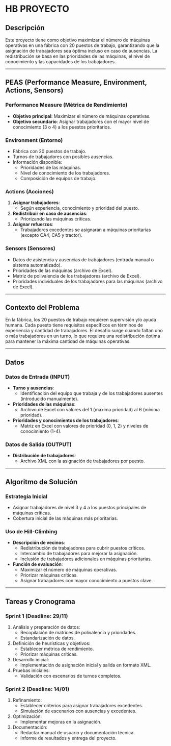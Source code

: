 # HB PROYECTO

## Descripción

Este proyecto tiene como objetivo maximizar el número de máquinas operativas en una fábrica con 20 puestos de trabajo, garantizando que la asignación de trabajadores sea óptima incluso en caso de ausencias. La redistribución se basa en las prioridades de las máquinas, el nivel de conocimiento y las capacidades de los trabajadores.

---

## PEAS (Performance Measure, Environment, Actions, Sensors)

### Performance Measure (Métrica de Rendimiento)
- **Objetivo principal**: Maximizar el número de máquinas operativas.
- **Objetivo secundario**: Asignar trabajadores con el mayor nivel de conocimiento (3 o 4) a los puestos prioritarios.

### Environment (Entorno)
- Fábrica con 20 puestos de trabajo.
- Turnos de trabajadores con posibles ausencias.
- Información disponible:
  - Prioridades de las máquinas.
  - Nivel de conocimiento de los trabajadores.
  - Composición de equipos de trabajo.

### Actions (Acciones)
1. **Asignar trabajadores**: 
   - Según experiencia, conocimiento y prioridad del puesto.
2. **Redistribuir en caso de ausencias**: 
   - Priorizando las máquinas críticas.
3. **Asignar refuerzos**:
   - Trabajadores excedentes se asignarán a máquinas prioritarias (excepto CA4, CA5 y tractor).

### Sensors (Sensores)
- Datos de asistencia y ausencias de trabajadores (entrada manual o sistema automatizado).
- Prioridades de las máquinas (archivo de Excel).
- Matriz de polivalencia de los trabajadores (archivo de Excel).
- Prioridades individuales de los trabajadores para las máquinas (archivo de Excel).

---

## Contexto del Problema

En la fábrica, los 20 puestos de trabajo requieren supervisión y/o ayuda humana. Cada puesto tiene requisitos específicos en términos de experiencia y cantidad de trabajadores. El desafío surge cuando faltan uno o más trabajadores en un turno, lo que requiere una redistribución óptima para mantener la máxima cantidad de máquinas operativas.

---

## Datos

### Datos de Entrada (INPUT)
- **Turno y ausencias**: 
  - Identificación del equipo que trabaja y de los trabajadores ausentes (introducido manualmente).
- **Prioridades de las máquinas**: 
  - Archivo de Excel con valores del 1 (máxima prioridad) al 6 (mínima prioridad).
- **Prioridades y conocimientos de los trabajadores**:
  - Matriz en Excel con valores de prioridad (0, 1, 2) y niveles de conocimiento (1-4).

### Datos de Salida (OUTPUT)
- **Distribución de trabajadores**: 
  - Archivo XML con la asignación de trabajadores por puesto.

---

## Algoritmo de Solución

### Estrategia Inicial
- Asignar trabajadores de nivel 3 y 4 a los puestos principales de máquinas críticas.
- Cobertura inicial de las máquinas más prioritarias.

### Uso de Hill-Climbing
- **Descripción de vecinos**:
  - Redistribución de trabajadores para cubrir puestos críticos.
  - Intercambio de trabajadores para mejorar la asignación.
  - Inclusión de trabajadores adicionales en máquinas prioritarias.
- **Función de evaluación**:
  - Maximizar el número de máquinas operativas.
  - Priorizar máquinas críticas.
  - Asignar trabajadores con mayor conocimiento a puestos clave.

---

## Tareas y Cronograma

### Sprint 1 (Deadline: 29/11)
1. Análisis y preparación de datos:
   - Recopilación de matrices de polivalencia y prioridades.
   - Estandarización de datos.
2. Definición de heurísticas y objetivos:
   - Establecer métrica de rendimiento.
   - Priorizar máquinas críticas.
3. Desarrollo inicial:
   - Implementación de asignación inicial y salida en formato XML.
4. Pruebas iniciales:
   - Validación con escenarios de turnos completos.

### Sprint 2 (Deadline: 14/01)
1. Refinamiento:
   - Establecer criterios para asignar trabajadores excedentes.
   - Simulación de escenarios con ausencias y excedentes.
2. Optimización:
   - Implementar mejoras en la asignación.
3. Documentación:
   - Redactar manual de usuario y documentación técnica.
   - Informe de resultados y entrega del proyecto.


